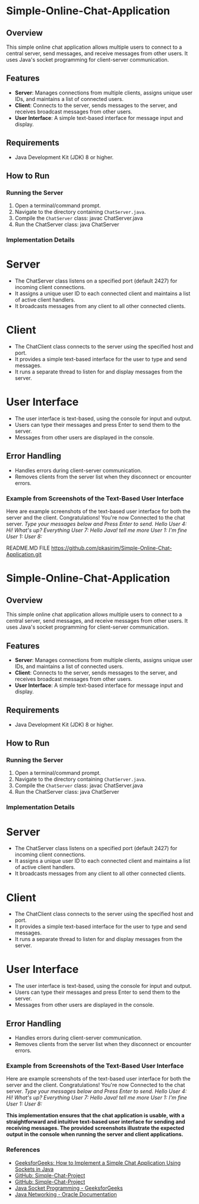 # Simple-Online-Chat-Application
## Overview
This simple online chat application allows multiple users to connect to a central server, send messages, and receive messages from other users. It uses Java's socket programming for client-server communication.
## Features
- **Server**: Manages connections from multiple clients, assigns unique user IDs, and maintains a list of connected users.
- **Client**: Connects to the server, sends messages to the server, and receives broadcast messages from other users.
- **User Interface**: A simple text-based interface for message input and display.

## Requirements
- Java Development Kit (JDK) 8 or higher.

## How to Run

### Running the Server
1. Open a terminal/command prompt.
2. Navigate to the directory containing `ChatServer.java`.
3. Compile the `ChatServer` class:
   javac ChatServer.java
4. Run the ChatServer class:
   java ChatServer
### Implementation Details
# Server
- The ChatServer class listens on a specified port (default 2427) for incoming client connections.
- It assigns a unique user ID to each connected client and maintains a list of active client handlers.
- It broadcasts messages from any client to all other connected clients.
# Client
- The ChatClient class connects to the server using the specified host and port.
- It provides a simple text-based interface for the user to type and send messages.
- It runs a separate thread to listen for and display messages from the server.
# User Interface
- The user interface is text-based, using the console for input and output.
- Users can type their messages and press Enter to send them to the server.
- Messages from other users are displayed in the console.

## Error Handling
- Handles errors during client-server communication.
- Removes clients from the server list when they disconnect or encounter errors.
  
### Example from Screenshots of the Text-Based User Interface
Here are example screenshots of the text-based user interface for both the server and the client.
Congratulations! You're now Connected to the chat server.
*Type your messages below and Press Enter to send.
Hello
User 4: Hi! What's up?
Everything
User 7: Hello Java!
tell me more
User 1: 
I'm fine
User 1: 
User 8:*

README.MD FILE
https://github.com/pkasirim/Simple-Online-Chat-Application.git


# Simple-Online-Chat-Application
## Overview
This simple online chat application allows multiple users to connect to a central server, send messages, and receive messages from other users. It uses Java's socket programming for client-server communication.
## Features
- **Server**: Manages connections from multiple clients, assigns unique user IDs, and maintains a list of connected users.
- **Client**: Connects to the server, sends messages to the server, and receives broadcast messages from other users.
- **User Interface**: A simple text-based interface for message input and display.

## Requirements
- Java Development Kit (JDK) 8 or higher.

## How to Run

### Running the Server
1. Open a terminal/command prompt.
2. Navigate to the directory containing `ChatServer.java`.
3. Compile the `ChatServer` class:
   javac ChatServer.java
4. Run the ChatServer class:
   java ChatServer
### Implementation Details
# Server
- The ChatServer class listens on a specified port (default 2427) for incoming client connections.
- It assigns a unique user ID to each connected client and maintains a list of active client handlers.
- It broadcasts messages from any client to all other connected clients.
# Client
- The ChatClient class connects to the server using the specified host and port.
- It provides a simple text-based interface for the user to type and send messages.
- It runs a separate thread to listen for and display messages from the server.
# User Interface
- The user interface is text-based, using the console for input and output.
- Users can type their messages and press Enter to send them to the server.
- Messages from other users are displayed in the console.

## Error Handling
- Handles errors during client-server communication.
- Removes clients from the server list when they disconnect or encounter errors.
  
### Example from Screenshots of the Text-Based User Interface
Here are example screenshots of the text-based user interface for both the server and the client.
Congratulations! You're now Connected to the chat server.
*Type your messages below and Press Enter to send.
Hello
User 4: Hi! What's up?
Everything
User 7: Hello Java!
tell me more
User 1: 
I'm fine
User 1: 
User 8:*

**This implementation ensures that the chat application is usable, with a straightforward and intuitive text-based user interface for sending and receiving messages. The provided screenshots illustrate the expected output in the console when running the server and client applications.**

### References 
- [GeeksforGeeks: How to Implement a Simple Chat Application Using Sockets in Java](https://www.geeksforgeeks.org/simple-chat-application-using-sockets-in-java/)
- [GitHub: Simple-Chat-Project](https://github.com/RichDaly/Simple_Chat_Project)
- [GitHub: Simple-Chat-Project](https://github.com/RichDaly/Simple_Chat_Project)
- [Java Socket Programming - GeeksforGeeks](https://www.geeksforgeeks.org/socket-programming-in-java/)
- [Java Networking - Oracle Documentation](https://docs.oracle.com/javase/tutorial/networking/sockets/)

